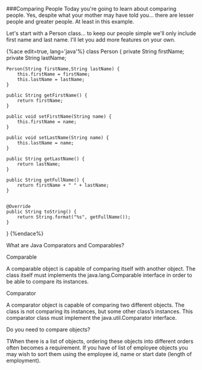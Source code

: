 ###Comparing People
Today you're going to learn about comparing people. Yes, despite what your mother may have told you... there are lesser people and greater people. At least in this example. 

Let's start with a Person class... to keep our people simple we'll only include first name and last name. I'll let you add more features on your own.

{%ace edit=true, lang='java'%}
class Person {
	private String firstName;
	private String lastName;
	
    Person(String firstName,String lastName) {
        this.firstName = firstName;
        this.lastName = lastName;
    }
    
    public String getFirstName() {
		return firstName;
	}

	public void setFirstName(String name) {
		this.firstName = name;
	}
	
	public void setLastName(String name) {
		this.lastName = name;
	}
	
    public String getLastName() {
		return lastName;
	}

    public String getFullName() {
    	return firstName + " " + lastName;
    }


    @Override
    public String toString() {
        return String.format("%s", getFullName());
    }
}
{%endace%}






What are Java Comparators and Comparables?

 

Comparable

A comparable object is capable of comparing itself with another object. The class itself must implements the java.lang.Comparable interface in order to be able to compare its instances.


Comparator

A comparator object is capable of comparing two different objects. The class is not comparing its instances, but some other class’s instances. This comparator class must implement the java.util.Comparator interface.


Do you need to compare objects?

TWhen there is a list of objects, ordering these objects into different orders often becomes a requirement. If you have of list of employee objects you may wish to sort them using the employee id, name or start date (length of employment).


